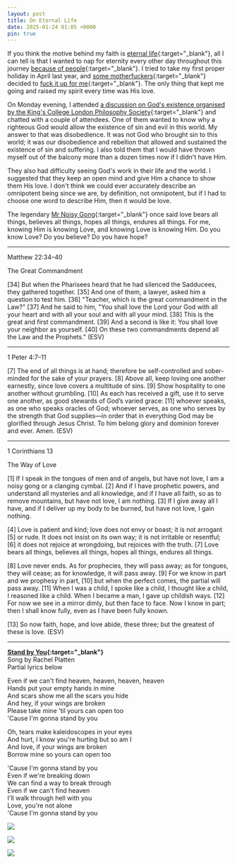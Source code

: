 ```yaml
---
layout: post
title: On Eternal Life
date: 2025-01-24 01:05 +0000
pin: true
---
```


If you think the motive behind my faith is [eternal life](../on-afterlife/){:target="_blank"}, all I can tell is that I wanted to nap for eternity every other day throughout this journey [because of people](../on-i/){:target="_blank"}. I tried to take my first proper holiday in April last year, and [some motherfuckers](../on-my-language/){:target="_blank"} decided to [fuck it up for me](../on-love-death/){:target="_blank"}. The only thing that kept me going and raised my spirit every time was His love.

On Monday evening, I attended [a discussion on God's existence organised by the King's College London Philosophy Society](../on-what-i-want/){:target="_blank"} and chatted with a couple of attendees. One of them wanted to know why a righteous God would allow the existence of sin and evil in this world. My answer to that was disobedience. It was not God who brought sin to this world; it was our disobedience and rebellion that allowed and sustained the existence of sin and suffering. I also told them that I would have thrown myself out of the balcony more than a dozen times now if I didn't have Him.

They also had difficulty seeing God's work in their life and the world. I suggested that they keep an open mind and give Him a chance to show them His love. I don't think we could ever accurately describe an omnipotent being since we are, by definition, not omnipotent, but if I had to choose one word to describe Him, then it would be love.

The legendary [Mr Noisy Gong](../on-noisy-gong/){:target="_blank"} once said love bears all things, believes all things, hopes all things, endures all things. For me, knowing Him is knowing Love, and knowing Love is knowing Him. Do you know Love? Do you believe? Do you have hope?

---

Matthew 22:34–40

The Great Commandment

[34] But when the Pharisees heard that he had silenced the Sadducees, they gathered together. [35] And one of them, a lawyer, asked him a question to test him. [36] "Teacher, which is the great commandment in the Law?" [37] And he said to him, "You shall love the Lord your God with all your heart and with all your soul and with all your mind. [38] This is the great and first commandment. [39] And a second is like it: You shall love your neighbor as yourself. [40] On these two commandments depend all the Law and the Prophets." (ESV)

---

1 Peter 4:7–11

[7] The end of all things is at hand; therefore be self-controlled and sober-minded for the sake of your prayers. [8] Above all, keep loving one another earnestly, since love covers a multitude of sins. [9] Show hospitality to one another without grumbling. [10] As each has received a gift, use it to serve one another, as good stewards of God’s varied grace: [11] whoever speaks, as one who speaks oracles of God; whoever serves, as one who serves by the strength that God supplies—in order that in everything God may be glorified through Jesus Christ. To him belong glory and dominion forever and ever. Amen. (ESV)

---

1 Corinthians 13

The Way of Love

[1] If I speak in the tongues of men and of angels, but have not love, I am a noisy gong or a clanging cymbal. [2] And if I have prophetic powers, and understand all mysteries and all knowledge, and if I have all faith, so as to remove mountains, but have not love, I am nothing. [3] If I give away all I have, and if I deliver up my body to be burned, but have not love, I gain nothing.

[4] Love is patient and kind; love does not envy or boast; it is not arrogant [5] or rude. It does not insist on its own way; it is not irritable or resentful; [6] it does not rejoice at wrongdoing, but rejoices with the truth. [7] Love bears all things, believes all things, hopes all things, endures all things.

[8] Love never ends. As for prophecies, they will pass away; as for tongues, they will cease; as for knowledge, it will pass away. [9] For we know in part and we prophesy in part, [10] but when the perfect comes, the partial will pass away. [11] When I was a child, I spoke like a child, I thought like a child, I reasoned like a child. When I became a man, I gave up childish ways. [12] For now we see in a mirror dimly, but then face to face. Now I know in part; then I shall know fully, even as I have been fully known.

[13] So now faith, hope, and love abide, these three; but the greatest of these is love. (ESV)

---

**[Stand by You](https://www.youtube.com/watch?v=bwB9EMpW8eY){:target="_blank"}**<br>
Song by Rachel Platten<br>
Partial lyrics below

Even if we can't find heaven, heaven, heaven, heaven<br>
Hands put your empty hands in mine<br>
And scars show me all the scars you hide<br>
And hey, if your wings are broken<br>
Please take mine 'til yours can open too<br>
'Cause I'm gonna stand by you<br>

Oh, tears make kaleidoscopes in your eyes<br>
And hurt, I know you're hurting but so am I<br>
And love, if your wings are broken<br>
Borrow mine so yours can open too<br>

'Cause I'm gonna stand by you<br>
Even if we're breaking down<br>
We can find a way to break through<br>
Even if we can't find heaven<br>
I'll walk through hell with you<br>
Love, you're not alone<br>
'Cause I'm gonna stand by you<br>

![](/3bZZsuNNq0wVrJgg.jpeg)

![](/R0Wx9pToMwXQMOI8.jpeg)

![](/Pu9NzBg3LtIUNgAX.jpeg)